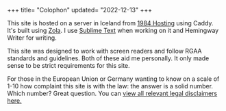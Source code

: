 +++
title= "Colophon"
updated= "2022-12-13"
+++

This site is hosted on a server in Iceland from [1984 Hosting](https://1984.is) using Caddy. It's built using [Zola](https://www.getzola.org). I use [Sublime Text](https://sublimetext.com) when working on it and Hemingway Writer for writing.

This site was designed to work with screen readers and follow RGAA standards and guidelines. Both of these aid me personally. It only made sense to be strict requirements for this site. 

For those in the European Union or Germany wanting to know on a scale of 1-10 how complaint this site is with the law: the answer is a solid number. Which number? Great question. You can [view all relevant legal disclaimers here.](/legal)